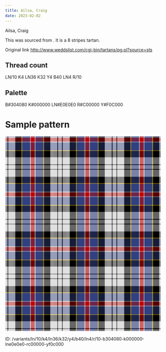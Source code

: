 ```yaml
---
title: Ailsa, Craig
date: 2023-02-02
---
```

Ailsa, Craig

This was sourced from <no value>.  It is a 8 stripes tartan.

Original link http://www.weddslist.com/cgi-bin/tartans/pg.pl?source=sts

## Thread count
LN/10 K4 LN36 K32 Y4 B40 LN4 R/10

## Palette
B#304080 K#000000 LN#E0E0E0 R#C00000 Y#F0C000

# Sample pattern

![Tartan detail](tartan.png "LN/10 K4 LN36 K32 Y4 B40 LN4 R/10 tartan")

ID: /variants/ln/10/k4/ln36/k32/y4/b40/ln4/r/10-b304080-k000000-lne0e0e0-rc00000-yf0c000